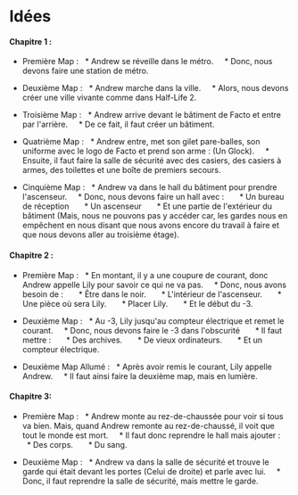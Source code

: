 # Idées

#### Chapitre 1 :
* Première Map :
  * Andrew se réveille dans le métro.
    * Donc, nous devons faire une station de métro.

* Deuxième Map :
  * Andrew marche dans la ville.
    * Alors, nous devons créer une ville vivante comme dans Half-Life 2.

* Troisième Map :
  * Andrew arrive devant le bâtiment de Facto et entre par l'arrière.
    * De ce fait, il faut créer un bâtiment.

* Quatrième Map :
  * Andrew entre, met son gilet pare-balles, son uniforme avec le logo de Facto et prend son arme : (Un Glock).
    * Ensuite, il faut faire la salle de sécurité avec des casiers, des casiers à armes, des toilettes et une boîte de premiers secours.

* Cinquième Map :
  * Andrew va dans le hall du bâtiment pour prendre l'ascenseur.
    * Donc, nous devons faire un hall avec :
      * Un bureau de réception
      * Un ascenseur
      * Et une partie de l'extérieur du bâtiment (Mais, nous ne pouvons pas y accéder car, les gardes nous en empêchent en nous disant que nous avons encore du travail à faire et que nous devons aller au troisième étage).

#### Chapitre 2 :
* Première Map :
  * En montant, il y a une coupure de courant, donc Andrew appelle Lily pour savoir ce qui ne va pas.
    * Donc, nous avons besoin de :
      * Être dans le noir.
      * L'intérieur de l'ascenseur.
      * Une pièce où sera Lily.
      * Placer Lily.
      * Et le début du -3.

* Deuxième Map :
  * Au -3, Lily jusqu'au compteur électrique et remet le courant.
    * Donc, nous devons faire le -3 dans l'obscurité
      * Il faut mettre :
      * Des archives.
      * De vieux ordinateurs.
      * Et un compteur électrique.

* Deuxième Map Allumé : 
  * Après avoir remis le courant, Lily appelle Andrew.
    * Il faut ainsi faire la deuxième map, mais en lumière.

#### Chapitre 3:
* Première Map :
  * Andrew monte au rez-de-chaussée pour voir si tous va bien. Mais, quand Andrew remonte au rez-de-chaussé, il voit que tout le monde est mort.
    * Il faut donc reprendre le hall mais ajouter :
      * Des corps.
      * Du sang.

* Deuxième Map :
  * Andrew va dans la salle de sécurité et trouve le garde qui était devant les portes (Celui de droite) et parle avec lui.
    * Donc, il faut reprendre la salle de sécurité, mais mettre le garde.